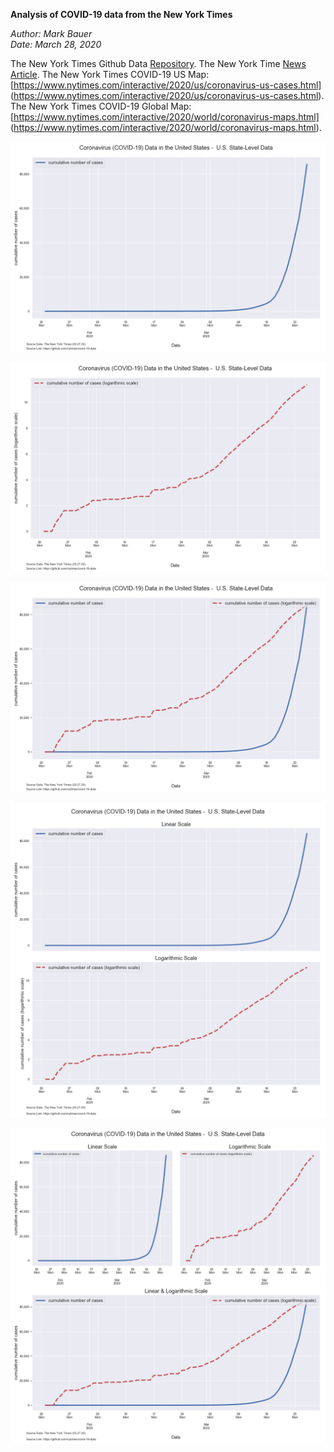 **Analysis of COVID-19 data from the New York Times**

*Author: Mark Bauer*  
*Date: March 28, 2020*

The New York Times Github Data [Repository](https://github.com/nytimes/covid-19-data).
The New York Time [News Article](https://www.nytimes.com/article/coronavirus-county-data-us.html).
The New York Times COVID-19 US Map: [https://www.nytimes.com/interactive/2020/us/coronavirus-us-cases.html] (https://www.nytimes.com/interactive/2020/us/coronavirus-us-cases.html).
The New York Times COVID-19 Global Map: [https://www.nytimes.com/interactive/2020/world/coronavirus-maps.html] (https://www.nytimes.com/interactive/2020/world/coronavirus-maps.html).


![numer of cases linear](figures/nyt-covid-19-data-linear-032720.png)

![number of cases long](figures/nyt-covid-19-data-log-032720.png)

![number of cases linear and long](figures/nyt-covid-19-data-overlay-032720.png)

![number of cases two subplots](figures/nyt-covid-19-data-2subplots-032720.png)

![number of cases three subplots](figures/nyt-covid-19-data-3subplots-032720.png)